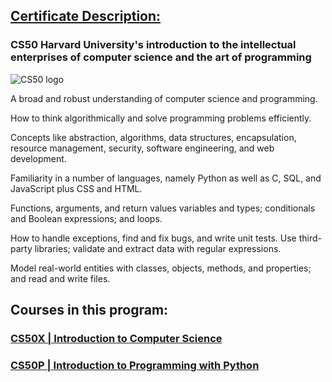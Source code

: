 ## [**Certificate Description:**](https://www.harvardonline.harvard.edu/course/professional-certificate-computer-science-python-programming)
### **CS50 Harvard University's introduction to the intellectual enterprises of computer science and the art of programming**
<img src="https://media.licdn.com/dms/image/C4E0BAQGYjmmBCvqLmg/company-logo_200_200/0/1631309789389?e=1720051200&amp;v=beta&amp;t=bZH--2YGsjzmL1rsyx6O15g9k-41VyNXKV4HKGEYTaw" loading="lazy" alt="CS50 logo" id="ember490" class="evi-image lazy-image ember-view org-top-card-primary-content__logo
            ">



A broad and robust understanding of computer science and programming.

How to think algorithmically and solve programming problems efficiently.

Concepts like abstraction, algorithms, data structures, encapsulation, resource management, security, software engineering,     and web development.

Familiarity in a number of languages, namely Python as well as C, SQL, and JavaScript plus CSS and HTML.

Functions, arguments, and return values variables and types; conditionals and Boolean expressions; and loops.

How to handle exceptions, find and fix bugs, and write unit tests. Use third-party libraries; validate and extract data         with regular expressions.

Model real-world entities with classes, objects, methods, and properties; and read and write files.

## Courses in this program:

### [CS50X | Introduction to Computer Science](https://github.com/PeJiR/Harvard-s-Professional-Certificate-in-Computer-Science-for-Python-Programming/blob/main/CS50's%20Introduction%20to%20Computer%20Science/Gradebook_CS50x%202023.pdf)


### [CS50P | Introduction to Programming with Python](https://github.com/PeJiR/Harvard-s-Professional-Certificate-in-Computer-Science-for-Python-Programming/blob/main/CS50-s-Introduction-to-Programming-with-Python/Certificate_CS50%20Python.pdf)



